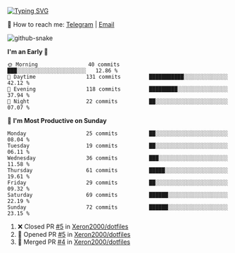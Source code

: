 [![Typing SVG](https://readme-typing-svg.demolab.com?font=Fira+Code&pause=1000&width=435&lines=%F0%9F%91%8B+Hi%2C+I'm+Xeron)](https://git.io/typing-svg)

📮️ How to reach me: [Telegram](https://t.me/Xeron23) | [Email](mailto:cw48565@gmail.com)

<picture>
  <source media="(prefers-color-scheme: dark)" srcset="https://github.com/Xeron2000/Xeron2000/blob/output/github-contribution-grid-snake-dark.svg" />
  <source media="(prefers-color-scheme: light)" srcset="https://github.com/Xeron2000/Xeron2000/blob/output/github-contribution-grid-snake.svg" />
  <img alt="github-snake" src="github-snake.svg" />
</picture>

<!--START_SECTION:waka-->
**I'm an Early 🐤** 

```text
🌞 Morning                40 commits          ███░░░░░░░░░░░░░░░░░░░░░░   12.86 % 
🌆 Daytime                131 commits         ███████████░░░░░░░░░░░░░░   42.12 % 
🌃 Evening                118 commits         █████████░░░░░░░░░░░░░░░░   37.94 % 
🌙 Night                  22 commits          ██░░░░░░░░░░░░░░░░░░░░░░░   07.07 % 
```
📅 **I'm Most Productive on Sunday** 

```text
Monday                   25 commits          ██░░░░░░░░░░░░░░░░░░░░░░░   08.04 % 
Tuesday                  19 commits          ██░░░░░░░░░░░░░░░░░░░░░░░   06.11 % 
Wednesday                36 commits          ███░░░░░░░░░░░░░░░░░░░░░░   11.58 % 
Thursday                 61 commits          █████░░░░░░░░░░░░░░░░░░░░   19.61 % 
Friday                   29 commits          ██░░░░░░░░░░░░░░░░░░░░░░░   09.32 % 
Saturday                 69 commits          ██████░░░░░░░░░░░░░░░░░░░   22.19 % 
Sunday                   72 commits          ██████░░░░░░░░░░░░░░░░░░░   23.15 % 
```



<!--END_SECTION:waka-->

<!--START_SECTION:activity-->
1. ❌ Closed PR [#5](https://github.com/Xeron2000/dotfiles/pull/5) in [Xeron2000/dotfiles](https://github.com/Xeron2000/dotfiles)
2. 💪 Opened PR [#5](https://github.com/Xeron2000/dotfiles/pull/5) in [Xeron2000/dotfiles](https://github.com/Xeron2000/dotfiles)
3. 🎉 Merged PR [#4](https://github.com/Xeron2000/dotfiles/pull/4) in [Xeron2000/dotfiles](https://github.com/Xeron2000/dotfiles)
<!--END_SECTION:activity-->
